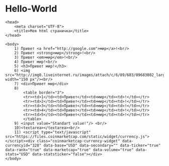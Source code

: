 # Hello-World

<!DOCTYPE html>
<html>

	<head>
		<meta charset="UTF-8">
		<title>Моя html страничка</title>
	</head>

	<body>
		1) Привет <a href="http://google.com">мир</a>!<br/>
		2) Привет <strong>мир</strong>!<br/>
		3) Привет <em>мир</em>!<br/>
		4) Привет мир!<br/>
		5) <h3>Привет мир!</h3>
		6) <img src="http://img0.liveinternet.ru/images/attach/c/6/89/683/89683802_large_priv.JPG" width="150 px"/><br/>
		7) <div>Привет мир</div>
		8) 
			<table border="3">
			<tr><td>1</td><td>Привет</td><td>мир</td><td>!</td></tr>
			<tr><td>2</td><td>Привет</td><td>мир</td><td>!</td></tr>
			<tr><td>3</td><td>Привет</td><td>мир</td><td>!</td></tr>
			<tr><td>4</td><td>Привет</td><td>мир</td><td>!</td></tr>
			<tr><td>5</td><td>Привет</td><td>мир</td><td>!</td></tr>
			</table>
		9) <input value="Standart value!"/>	<br/>
		10)<textarea></textarea><br/>
		11) <script type="text/javascript" src="https://files.coinmarketcap.com/static/widget/currency.js"></script><div class="coinmarketcap-currency-widget" data-currencyid="328" data-base="USD" data-secondary="" data-ticker="true" data-rank="true" data-marketcap="true" data-volume="true" data-stats="USD" data-statsticker="false"></div>
	</body>
	


</html>

